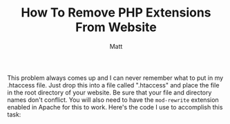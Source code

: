 ﻿---
layout: post
title: How To Remove PHP Extensions From Website
author: Matt
permalink: /2010/09/how-to-remove-php-extensions-from-website/
categories:
  - Miscellaneous
tags:
  - php
---

This problem always comes up and I can never remember what to put in my .htaccess file. Just drop this into a file called ".htaccess" and place the file in the root directory of your website. Be sure that your file and directory names don't conflict. You will also need to have the `mod-rewrite` extension enabled in Apache for this to work. Here's the code I use to accomplish this task:

<script src="https://gist.github.com/mbmccormick/5296035.js"> </script>

